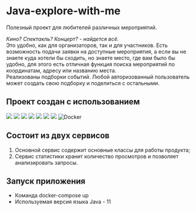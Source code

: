 # Java-explore-with-me 
Полезный проект для любителей различных мероприятий.  

*Кино? Спектакль? Концерт? - найдется всё.*  
Это удобно, как для организаторов, так и для участников.
Есть возможность подачи заявки на доступные мероприятия, а если вы не знаете куда хотели бы сходить, но знаете место, где вам было бы удобно, для этого есть отличная функция поиска мероприятий по координатам, адресу или названию места.  
Реализованы подборки событий. Любой авторизованный пользователь может создать свою подборку и поделиться с остальными.

## Проект создан с использованием  

<p>
  <img src="https://img.shields.io/badge/Java-red" />
  <img src="https://img.shields.io/badge/Spring%20boot-light green" />
  <img src="https://img.shields.io/badge/Spring%20validation-light green" />
  <img src="https://img.shields.io/badge/Mockito-green" />
  <img src="https://img.shields.io/badge/Hibernate-yellow" />
  <img src="https://img.shields.io/badge/PostgreSQL-blue" />
  <img src="https://img.shields.io/badge/Lombok-orange" />
  <img alt="Docker" src="https://img.shields.io/badge/-Docker-46a2f1?style=flat-square&logo=docker&logoColor=white" />
</p>


## Состоит из двух сервисов 
1. Основной сервис содержит основные классы для работы продукта;  
2. Сервис статистики хранит количество просмотров и позволяет анализировать запросы.

## Запуск приложения  
- Команда docker-compose up
- Используемая версия языка Java - 11
